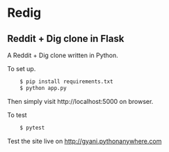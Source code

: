 # Redig
## Reddit + Dig clone in Flask

A Reddit + Dig clone written in Python.

To set up.

```bash
    $ pip install requirements.txt
    $ python app.py
```

Then simply visit http://localhost:5000 on browser.

To test

```bash
    $ pytest
```

Test the site live on http://gyani.pythonanywhere.com